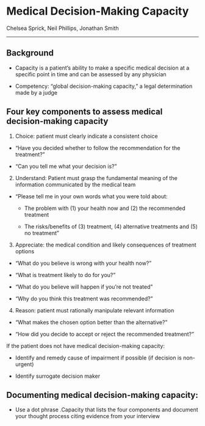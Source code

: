 # Medical Decision-Making Capacity

Chelsea Sprick, Neil Phillips, Jonathan Smith

---

## Background

- Capacity is a patient’s ability to make a specific medical decision
    at a specific point in time and can be assessed by any physician

- Competency: “global decision-making capacity,” a legal determination
    made by a judge

## Four key components to assess medical decision-making capacity

1.  Choice: patient must clearly indicate a consistent choice

- “Have you decided whether to follow the recommendation for the
    treatment?”

- “Can you tell me what your decision is?”

2.  Understand: Patient must grasp the fundamental meaning of the information communicated by the medical team

- “Please tell me in your own words what you were told about:

    - The problem with (1) your health now and (2) the recommended treatment

    - The risks/benefits of (3) treatment, (4) alternative treatments and (5) no treatment”

3.  Appreciate: the medical condition and likely consequences of treatment options

- “What do you believe is wrong with your health now?”

- “What is treatment likely to do for you?”

- “What do you believe will happen if you’re not treated”

- “Why do you think this treatment was recommended?”

4.  Reason: patient must rationally manipulate relevant information

- “What makes the chosen option better than the alternative?”

- “How did you decide to accept or reject the recommended treatment?”

If the patient does not have medical decision-making capacity:

- Identify and remedy cause of impairment if possible (if decision is
    non-urgent)

- Identify surrogate decision maker

## Documenting medical decision-making capacity:

- Use a dot phrase .Capacity that lists the four components and
    document your thought process citing evidence from your interview
